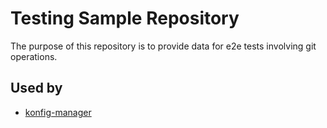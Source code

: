 # Testing Sample Repository

The purpose of this repository is to provide data for e2e tests involving git operations.

## Used by

- [konfig-manager](https://github.com/flanksource/konfig-manager)